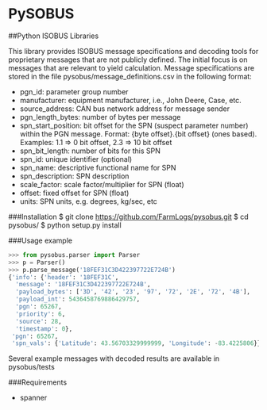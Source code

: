 # PySOBUS
##Python ISOBUS Libraries

This library provides ISOBUS message specifications and decoding tools for proprietary messages that are not publicly defined. The initial focus is on messages that are relevant to yield calculation.
Message specifications are stored in the file pysobus/message_definitions.csv in the following format:
* pgn_id: parameter group number
* manufacturer: equipment manufacturer, i.e., John Deere, Case, etc.
* source_address: CAN bus network address for message sender
* pgn_length_bytes: number of bytes per message
* spn_start_position: bit offset for the SPN (suspect parameter number) within the PGN message.  Format: {byte offset}.{bit offset} (ones based).  Examples: 1.1 => 0 bit offset, 2.3 => 10 bit offset
* spn_bit_length: number of bits for this SPN
* spn_id: unique identifier (optional)
* spn_name: descriptive functional name for SPN
* spn_description: SPN description
* scale_factor: scale factor/multiplier for SPN (float)
* offset: fixed offset for SPN (float)
* units: SPN units, e.g. degrees, kg/sec, etc

###Installation
    $ git clone https://github.com/FarmLogs/pysobus.git
    $ cd pysobus/
    $ python setup.py install

###Usage example
```python
>>> from pysobus.parser import Parser
>>> p = Parser()
>>> p.parse_message('18FEF31C3D422397722E724B')
{'info': {'header': '18FEF31C',
  'message': '18FEF31C3D422397722E724B',
  'payload_bytes': ['3D', '42', '23', '97', '72', '2E', '72', '4B'],
  'payload_int': 5436458769886429757,
  'pgn': 65267,
  'priority': 6,
  'source': 28,
  'timestamp': 0},
 'pgn': 65267,
 'spn_vals': {'Latitude': 43.56703329999999, 'Longitude': -83.4225806}}
```

Several example messages with decoded results are available in pysobus/tests

###Requirements
* spanner

